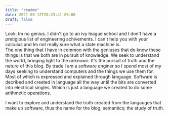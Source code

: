```yaml
---
title: "readme"
date: 2021-08-12T20:23:41-05:00
draft: false
---
```


Look. Im no genius. I didn't go to an ivy league school 
and I don't have a pretigious list of engineering achivements. 
I can't help you with your calculus and Im not really sure what a state machine is.  
The one thing that I have in common with the geniuses that do know these things is that we 
both are in pursuit of knowledge. We seek to understand the world, bringing light to the unknown.
It's the pursuit of truth and the nature of this blog. By trade I am a software enginer so
I spend most of my days seeking to understand computers and the things we use them for. 
Most of which is expressed and explained through language. 
Software is decribed and created in language all the way until the bits are converted into electrical singles. 
Which is just a language we created to do some arithmetic operations. 
 

I want to explore and understand the truth created from the langauges that make up software, thus the name for the blog, semantics; the study of truth.
